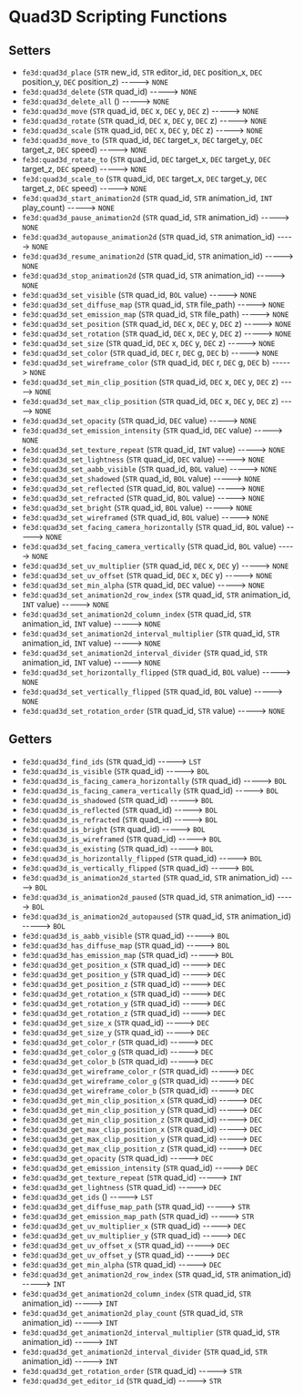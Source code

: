 # Quad3D Scripting Functions

## Setters

- `fe3d:quad3d_place` (`STR` new_id, `STR` editor_id, `DEC` position_x, `DEC` position_y, `DEC` position_z) -----> `NONE`
- `fe3d:quad3d_delete` (`STR` quad_id) -----> `NONE`
- `fe3d:quad3d_delete_all` () -----> `NONE`
- `fe3d:quad3d_move` (`STR` quad_id, `DEC` x, `DEC` y, `DEC` z) -----> `NONE`
- `fe3d:quad3d_rotate` (`STR` quad_id, `DEC` x, `DEC` y, `DEC` z) -----> `NONE`
- `fe3d:quad3d_scale` (`STR` quad_id, `DEC` x, `DEC` y, `DEC` z) -----> `NONE`
- `fe3d:quad3d_move_to` (`STR` quad_id, `DEC` target_x, `DEC` target_y, `DEC` target_z, `DEC` speed) -----> `NONE`
- `fe3d:quad3d_rotate_to` (`STR` quad_id, `DEC` target_x, `DEC` target_y, `DEC` target_z, `DEC` speed) -----> `NONE`
- `fe3d:quad3d_scale_to` (`STR` quad_id, `DEC` target_x, `DEC` target_y, `DEC` target_z, `DEC` speed) -----> `NONE`
- `fe3d:quad3d_start_animation2d` (`STR` quad_id, `STR` animation_id, `INT` play_count) -----> `NONE`
- `fe3d:quad3d_pause_animation2d` (`STR` quad_id, `STR` animation_id) -----> `NONE`
- `fe3d:quad3d_autopause_animation2d` (`STR` quad_id, `STR` animation_id) -----> `NONE`
- `fe3d:quad3d_resume_animation2d` (`STR` quad_id, `STR` animation_id) -----> `NONE`
- `fe3d:quad3d_stop_animation2d` (`STR` quad_id, `STR` animation_id) -----> `NONE`
- `fe3d:quad3d_set_visible` (`STR` quad_id, `BOL` value) -----> `NONE`
- `fe3d:quad3d_set_diffuse_map` (`STR` quad_id, `STR` file_path) -----> `NONE`
- `fe3d:quad3d_set_emission_map` (`STR` quad_id, `STR` file_path) -----> `NONE`
- `fe3d:quad3d_set_position` (`STR` quad_id, `DEC` x, `DEC` y, `DEC` z) -----> `NONE`
- `fe3d:quad3d_set_rotation` (`STR` quad_id, `DEC` x, `DEC` y, `DEC` z) -----> `NONE`
- `fe3d:quad3d_set_size` (`STR` quad_id, `DEC` x, `DEC` y, `DEC` z) -----> `NONE`
- `fe3d:quad3d_set_color` (`STR` quad_id, `DEC` r, `DEC` g, `DEC` b) -----> `NONE`
- `fe3d:quad3d_set_wireframe_color` (`STR` quad_id, `DEC` r, `DEC` g, `DEC` b) -----> `NONE`
- `fe3d:quad3d_set_min_clip_position` (`STR` quad_id, `DEC` x, `DEC` y, `DEC` z) -----> `NONE`
- `fe3d:quad3d_set_max_clip_position` (`STR` quad_id, `DEC` x, `DEC` y, `DEC` z) -----> `NONE`
- `fe3d:quad3d_set_opacity` (`STR` quad_id, `DEC` value) -----> `NONE`
- `fe3d:quad3d_set_emission_intensity` (`STR` quad_id, `DEC` value) -----> `NONE`
- `fe3d:quad3d_set_texture_repeat` (`STR` quad_id, `INT` value) -----> `NONE`
- `fe3d:quad3d_set_lightness` (`STR` quad_id, `DEC` value) -----> `NONE`
- `fe3d:quad3d_set_aabb_visible` (`STR` quad_id, `BOL` value) -----> `NONE`
- `fe3d:quad3d_set_shadowed` (`STR` quad_id, `BOL` value) -----> `NONE`
- `fe3d:quad3d_set_reflected` (`STR` quad_id, `BOL` value) -----> `NONE`
- `fe3d:quad3d_set_refracted` (`STR` quad_id, `BOL` value) -----> `NONE`
- `fe3d:quad3d_set_bright` (`STR` quad_id, `BOL` value) -----> `NONE`
- `fe3d:quad3d_set_wireframed` (`STR` quad_id, `BOL` value) -----> `NONE`
- `fe3d:quad3d_set_facing_camera_horizontally` (`STR` quad_id, `BOL` value) -----> `NONE`
- `fe3d:quad3d_set_facing_camera_vertically` (`STR` quad_id, `BOL` value) -----> `NONE`
- `fe3d:quad3d_set_uv_multiplier` (`STR` quad_id, `DEC` x, `DEC` y) -----> `NONE`
- `fe3d:quad3d_set_uv_offset` (`STR` quad_id, `DEC` x, `DEC` y) -----> `NONE`
- `fe3d:quad3d_set_min_alpha` (`STR` quad_id, `DEC` value) -----> `NONE`
- `fe3d:quad3d_set_animation2d_row_index` (`STR` quad_id, `STR` animation_id, `INT` value) -----> `NONE`
- `fe3d:quad3d_set_animation2d_column_index` (`STR` quad_id, `STR` animation_id, `INT` value) -----> `NONE`
- `fe3d:quad3d_set_animation2d_interval_multiplier` (`STR` quad_id, `STR` animation_id, `INT` value) -----> `NONE`
- `fe3d:quad3d_set_animation2d_interval_divider` (`STR` quad_id, `STR` animation_id, `INT` value) -----> `NONE`
- `fe3d:quad3d_set_horizontally_flipped` (`STR` quad_id, `BOL` value) -----> `NONE`
- `fe3d:quad3d_set_vertically_flipped` (`STR` quad_id, `BOL` value) -----> `NONE`
- `fe3d:quad3d_set_rotation_order` (`STR` quad_id, `STR` value) -----> `NONE`

## Getters

- `fe3d:quad3d_find_ids` (`STR` quad_id) -----> `LST`
- `fe3d:quad3d_is_visible` (`STR` quad_id) -----> `BOL`
- `fe3d:quad3d_is_facing_camera_horizontally` (`STR` quad_id) -----> `BOL`
- `fe3d:quad3d_is_facing_camera_vertically` (`STR` quad_id) -----> `BOL`
- `fe3d:quad3d_is_shadowed` (`STR` quad_id) -----> `BOL`
- `fe3d:quad3d_is_reflected` (`STR` quad_id) -----> `BOL`
- `fe3d:quad3d_is_refracted` (`STR` quad_id) -----> `BOL`
- `fe3d:quad3d_is_bright` (`STR` quad_id) -----> `BOL`
- `fe3d:quad3d_is_wireframed` (`STR` quad_id) -----> `BOL`
- `fe3d:quad3d_is_existing` (`STR` quad_id) -----> `BOL`
- `fe3d:quad3d_is_horizontally_flipped` (`STR` quad_id) -----> `BOL`
- `fe3d:quad3d_is_vertically_flipped` (`STR` quad_id) -----> `BOL`
- `fe3d:quad3d_is_animation2d_started` (`STR` quad_id, `STR` animation_id) -----> `BOL`
- `fe3d:quad3d_is_animation2d_paused` (`STR` quad_id, `STR` animation_id) -----> `BOL`
- `fe3d:quad3d_is_animation2d_autopaused` (`STR` quad_id, `STR` animation_id) -----> `BOL`
- `fe3d:quad3d_is_aabb_visible` (`STR` quad_id) -----> `BOL`
- `fe3d:quad3d_has_diffuse_map` (`STR` quad_id) -----> `BOL`
- `fe3d:quad3d_has_emission_map` (`STR` quad_id) -----> `BOL`
- `fe3d:quad3d_get_position_x` (`STR` quad_id) -----> `DEC`
- `fe3d:quad3d_get_position_y` (`STR` quad_id) -----> `DEC`
- `fe3d:quad3d_get_position_z` (`STR` quad_id) -----> `DEC`
- `fe3d:quad3d_get_rotation_x` (`STR` quad_id) -----> `DEC`
- `fe3d:quad3d_get_rotation_y` (`STR` quad_id) -----> `DEC`
- `fe3d:quad3d_get_rotation_z` (`STR` quad_id) -----> `DEC`
- `fe3d:quad3d_get_size_x` (`STR` quad_id) -----> `DEC`
- `fe3d:quad3d_get_size_y` (`STR` quad_id) -----> `DEC`
- `fe3d:quad3d_get_color_r` (`STR` quad_id) -----> `DEC`
- `fe3d:quad3d_get_color_g` (`STR` quad_id) -----> `DEC`
- `fe3d:quad3d_get_color_b` (`STR` quad_id) -----> `DEC`
- `fe3d:quad3d_get_wireframe_color_r` (`STR` quad_id) -----> `DEC`
- `fe3d:quad3d_get_wireframe_color_g` (`STR` quad_id) -----> `DEC`
- `fe3d:quad3d_get_wireframe_color_b` (`STR` quad_id) -----> `DEC`
- `fe3d:quad3d_get_min_clip_position_x` (`STR` quad_id) -----> `DEC`
- `fe3d:quad3d_get_min_clip_position_y` (`STR` quad_id) -----> `DEC`
- `fe3d:quad3d_get_min_clip_position_z` (`STR` quad_id) -----> `DEC`
- `fe3d:quad3d_get_max_clip_position_x` (`STR` quad_id) -----> `DEC`
- `fe3d:quad3d_get_max_clip_position_y` (`STR` quad_id) -----> `DEC`
- `fe3d:quad3d_get_max_clip_position_z` (`STR` quad_id) -----> `DEC`
- `fe3d:quad3d_get_opacity` (`STR` quad_id) -----> `DEC`
- `fe3d:quad3d_get_emission_intensity` (`STR` quad_id) -----> `DEC`
- `fe3d:quad3d_get_texture_repeat` (`STR` quad_id) -----> `INT`
- `fe3d:quad3d_get_lightness` (`STR` quad_id) -----> `DEC`
- `fe3d:quad3d_get_ids` () -----> `LST`
- `fe3d:quad3d_get_diffuse_map_path` (`STR` quad_id) -----> `STR`
- `fe3d:quad3d_get_emission_map_path` (`STR` quad_id) -----> `STR`
- `fe3d:quad3d_get_uv_multiplier_x` (`STR` quad_id) -----> `DEC`
- `fe3d:quad3d_get_uv_multiplier_y` (`STR` quad_id) -----> `DEC`
- `fe3d:quad3d_get_uv_offset_x` (`STR` quad_id) -----> `DEC`
- `fe3d:quad3d_get_uv_offset_y` (`STR` quad_id) -----> `DEC`
- `fe3d:quad3d_get_min_alpha` (`STR` quad_id) -----> `DEC`
- `fe3d:quad3d_get_animation2d_row_index` (`STR` quad_id, `STR` animation_id) -----> `INT`
- `fe3d:quad3d_get_animation2d_column_index` (`STR` quad_id, `STR` animation_id) -----> `INT`
- `fe3d:quad3d_get_animation2d_play_count` (`STR` quad_id, `STR` animation_id) -----> `INT`
- `fe3d:quad3d_get_animation2d_interval_multiplier` (`STR` quad_id, `STR` animation_id) -----> `INT`
- `fe3d:quad3d_get_animation2d_interval_divider` (`STR` quad_id, `STR` animation_id) -----> `INT`
- `fe3d:quad3d_get_rotation_order` (`STR` quad_id) -----> `STR`
- `fe3d:quad3d_get_editor_id` (`STR` quad_id) -----> `STR`
